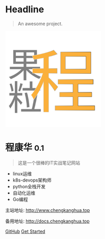 # Headline

> An awesome project.

<img src="_media/logo-200.svg" width="300px" data-no-zoom />

# 程康华 <small>0.1</small>

> 这是一个很棒的IT实战笔记网站

- linux运维
- k8s-devops架构师
- python全栈开发
- 自动化运维
- Go编程

主站地址: http://www.chengkanghua.top

备用地址: http://docs.chengkanghua.top

[GitHub](https://github.com/chengkanghua)
[Get Started](/)
